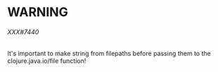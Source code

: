 
# WARNING

###### XXX#7440

It's important to make string from filepaths before passing them to the clojure.java.io/file function!
